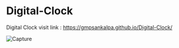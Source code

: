 # Digital-Clock

Digital Clock visit link : https://gmpsankalpa.github.io/Digital-Clock/

![Capture](https://github.com/gmpsankalpa/Digital-Clock/assets/123918506/8fe29c2d-bee5-443a-bb6c-0657735d9464)
